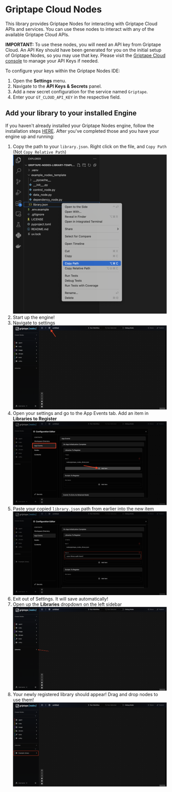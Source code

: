 # Griptape Cloud Nodes

This library provides Griptape Nodes for interacting with Griptape Cloud APIs and services. You can use these nodes to interact with any of the available Griptape Cloud APIs.

**IMPORTANT:** To use these nodes, you will need an API key from Griptape Cloud. An API Key should have been generated for you on the initial setup of Griptape Nodes, so you may use that key. Please visit the [Griptape Cloud console](https://cloud.griptape.ai/configuration/api-keys) to manage your API Keys if needed.

To configure your keys within the Griptape Nodes IDE:

1. Open the **Settings** menu.
1. Navigate to the **API Keys & Secrets** panel.
1. Add a new secret configuration for the service named `Griptape`.
1. Enter your `GT_CLOUD_API_KEY` in the respective field.

## Add your library to your installed Engine

If you haven't already installed your Griptape Nodes engine, follow the installation steps [HERE](https://github.com/griptape-ai/griptape-nodes).
After you've completed those and you have your engine up and running:

1. Copy the path to your `library.json`. Right click on the file, and `Copy Path` (Not `Copy Relative Path`)
   ![Copy path of the library.json](./images/get_json_path.png)
1. Start up the engine!
1. Navigate to settings
   ![Open Settings](./images/open_settings.png)
1. Open your settings and go to the App Events tab. Add an item in **Libraries to Register**
   ![Add Library to Register](./images/add_library.png)
1. Paste your copied `library.json` path from earlier into the new item
   ![Paste in your absolute path](./images/paste_library.png)
1. Exit out of Settings. It will save automatically!
1. Open up the **Libraries** dropdown on the left sidebar
   ![See Libraries](./images/see_libraries.png)
1. Your newly registered library should appear! Drag and drop nodes to use them!
   ![Library Display](./images/final_image.png)
